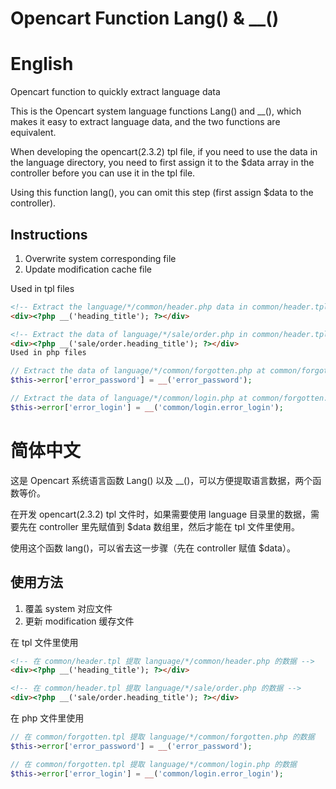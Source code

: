 # Opencart Function Lang() & __()

# English
Opencart function to quickly extract language data

This is the Opencart system language functions Lang() and __(), which makes it easy to extract language data, and the two functions are equivalent.

When developing the opencart(2.3.2) tpl file, if you need to use the data in the language directory, you need to first assign it to the $data array in the controller before you can use it in the tpl file.

Using this function lang(), you can omit this step (first assign $data to the controller).

## Instructions
1. Overwrite system corresponding file
2. Update modification cache file

Used in tpl files
```html
<!-- Extract the language/*/common/header.php data in common/header.tpl -->
<div><?php __('heading_title'); ?></div>

<!-- Extract the data of language/*/sale/order.php in common/header.tpl -->
<div><?php __('sale/order.heading_title'); ?></div>
Used in php files
```

```php
// Extract the data of language/*/common/forgotten.php at common/forgotten.tpl
$this->error['error_password'] = __('error_password');

// Extract the data of language/*/common/login.php at common/forgotten.tpl
$this->error['error_login'] = __('common/login.error_login');
```

# 简体中文
这是 Opencart 系统语言函数 Lang() 以及 __()，可以方便提取语言数据，两个函数等价。

在开发 opencart(2.3.2) tpl 文件时，如果需要使用 language 目录里的数据，需要先在 controller 里先赋值到 $data 数组里，然后才能在 tpl 文件里使用。

使用这个函数 lang()，可以省去这一步骤（先在 controller 赋值 $data）。

## 使用方法

1. 覆盖 system 对应文件
2. 更新 modification 缓存文件

在 tpl 文件里使用
```html
<!-- 在 common/header.tpl 提取 language/*/common/header.php 的数据 -->
<div><?php __('heading_title'); ?></div>

<!-- 在 common/header.tpl 提取 language/*/sale/order.php 的数据 -->
<div><?php __('sale/order.heading_title'); ?></div>
```

在 php 文件里使用
```php
// 在 common/forgotten.tpl 提取 language/*/common/forgotten.php 的数据
$this->error['error_password'] = __('error_password');

// 在 common/forgotten.tpl 提取 language/*/common/login.php 的数据
$this->error['error_login'] = __('common/login.error_login');
```
